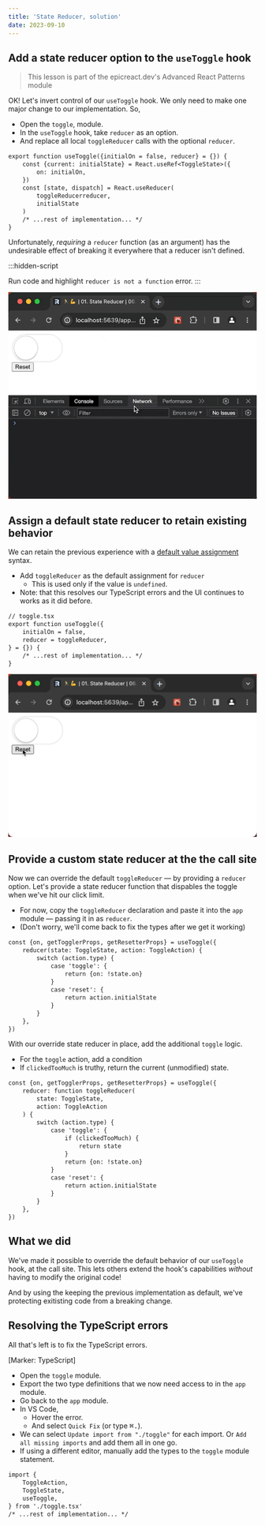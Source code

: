 ```yaml
---
title: 'State Reducer, solution'
date: 2023-09-10
---
```


## Add a state reducer option to the `useToggle` hook

> This lesson is part of the epicreact.dev's Advanced React Patterns module

OK! Let's invert control of our `useToggle` hook.
We only need to make one major change to our implementation.
So,

- Open the `toggle`, module.
- In the `useToggle` hook, take `reducer` as an option.
- And replace all local `toggleReducer` calls with the optional `reducer`.

```tsx title="toggle.tsx" ins=/, reducer/ del=/toggleReducer/ ins=/reducer/
export function useToggle({initialOn = false, reducer} = {}) {
	const {current: initialState} = React.useRef<ToggleState>({
		on: initialOn,
	})
	const [state, dispatch] = React.useReducer(
		toggleReducerreducer,
		initialState
	)
	/* ...rest of implementation... */
}
```

Unfortunately, _requiring_ a `reducer` function (as an argument) has the undesirable effect of breaking it everywhere that a reducer isn't defined.

:::hidden-script

Run code and highlight `reducer is not a function` error.
:::

![TODO](./6-1-state-reducer_solution/6-1-state-reducer_solution_1-reducer-is-not-a-function.gif)

## Assign a default state reducer to retain existing behavior

We can retain the previous experience with a [default value assignment](https://developer.mozilla.org/en-US/docs/Web/JavaScript/Reference/Functions/Default_parameters#destructured_parameter_with_default_value_assignment) syntax.

- Add `toggleReducer` as the default assignment for `reducer`
  - This is used only if the value is `undefined`.
- Note: that this resolves our TypeScript errors and the UI continues to works as it did before.

```tsx ins=/ = toggleReducer/
// toggle.tsx
export function useToggle({
	initialOn = false,
	reducer = toggleReducer,
} = {}) {
	/* ...rest of implementation... */
}
```

![TODO](./6-1-state-reducer_solution/6-1-state-reducer_problem.gif)

## Provide a custom state reducer at the the call site

Now we can override the default `toggleReducer` — by providing a `reducer` option. Let's provide a state reducer function that dispables the toggle when we've hit our click limit.

- For now, copy the `toggleReducer` declaration and paste it into the `app` module — passing it in as `reducer`.
- (Don't worry, we'll come back to fix the types after we get it working)

```tsx ins={2-14} title="app.tsx"
const {on, getTogglerProps, getResetterProps} = useToggle({
	reducer(state: ToggleState, action: ToggleAction) {
		switch (action.type) {
			case 'toggle': {
				return {on: !state.on}
			}
			case 'reset': {
				return action.initialState
			}
		}
	},
})
```

With our override state reducer in place, add the additional `toggle` logic.

- For the `toggle` action, add a condition
- If `clickedTooMuch` is truthy, return the current (unmodified) state.

```tsx ins={8-10} title="app.tsx"
const {on, getTogglerProps, getResetterProps} = useToggle({
	reducer: function toggleReducer(
		state: ToggleState,
		action: ToggleAction
	) {
		switch (action.type) {
			case 'toggle': {
				if (clickedTooMuch) {
					return state
				}
				return {on: !state.on}
			}
			case 'reset': {
				return action.initialState
			}
		}
	},
})
```

## What we did

We've made it possible to override the default behavior of our `useToggle` hook, at the call site. This lets others extend the hook's capabilities _without_ having to modify the original code!

And by using the keeping the previous implementation as default, we've protecting exitisting code from a breaking change.

## Resolving the TypeScript errors

All that's left is to fix the TypeScript errors.

[Marker: TypeScript]

- Open the `toggle` module.
- Export the two type definitions that we now need access to in the `app` module.
- Go back to the `app` module.
- In VS Code,
  - Hover the error.
  - And select `Quick Fix` (or type <kbd>⌘.</kbd>).
- We can select `Update import from "./toggle"` for each import. Or `Add all missing imports` and add them all in one go.
- If using a different editor, manually add the types to the `toggle` module statement.

```tsx title="toggle.tsx" ins={2-3}
import {
	ToggleAction,
	ToggleState,
	useToggle,
} from './toggle.tsx'
/* ...rest of implementation... */
```
